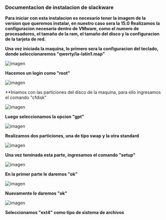 ### Documentacion de instalacion de slackware
**Para iniciar con esta instalacion es necesario tener la imagem de la version que queremos instalar, en nuestro caso sera la 15.0**
**Realizamos la configuracion necesaria dentro de VMware, como el numero de procesadores, el tamaño de la ram, el tamaño del disco y la configuracion de la tarjeta de red.**

**Una vez iniciada la maquina, lo primero sera la configuracion del teclado, donde seleccionaremos "qwerty/la-latin1.map"**

![imagen](https://github.com/user-attachments/assets/1a1fa3ac-d721-4968-a141-230de605ca0e)

**Hacemos un login como "root"**

![imagen](https://github.com/user-attachments/assets/5f489209-94c3-40e3-99b9-df2765859a71)

**Iniamos con las particiones del disco de la maquina, para ello ingresamos el comando "cfdisk"

![imagen](https://github.com/user-attachments/assets/1664db1f-5e2d-4365-a654-29ef52cb4614)

**Luego seleccionamos la opcion "gpt"**

![imagen](https://github.com/user-attachments/assets/f88365bb-9a60-4dc9-a542-474a47a9ec83)

**Realizamos dos particiones, una de tipo swap y la otra standard**

![imagen](https://github.com/user-attachments/assets/c7c0cafe-17c6-43ff-a956-b23bd615727d)

**Una vez teminada esta parte, ingresamos el comando "setup"**

![imagen](https://github.com/user-attachments/assets/ba0f32a9-76a1-463e-a2e8-3cc6bad7ef06)

**En la primer parte le daremos "ok"**

![imagen](https://github.com/user-attachments/assets/0a922213-5b51-4d34-955b-ab9b842a68bb)

**Nuevamente le daremos "ok"**

![imagen](https://github.com/user-attachments/assets/6c71c867-99cb-46b5-a0db-8eb7f6ca4c14)

**Seleccionamos "ext4" como tipo de sistema de archivos**
